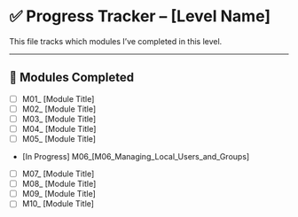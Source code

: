 # ✅ Progress Tracker – [Level Name]

This file tracks which modules I’ve completed in this level.

---

## 📘 Modules Completed

- [ ] M01_ [Module Title]
- [ ] M02_ [Module Title]
- [ ] M03_ [Module Title]
- [ ] M04_ [Module Title]
- [ ] M05_ [Module Title]
- [In Progress] M06_[M06_Managing_Local_Users_and_Groups]
- [ ] M07_ [Module Title]
- [ ] M08_ [Module Title]
- [ ] M09_ [Module Title]
- [ ] M10_ [Module Title]

